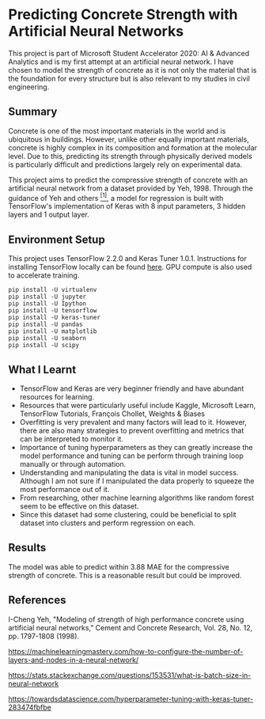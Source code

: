 
# Predicting Concrete Strength with Artificial Neural Networks
This project is part of Microsoft Student Accelerator 2020: AI & Advanced Analytics and is my first attempt at an artificial neural network. I have chosen to model the strength of concrete as it is not only the material that is the foundation for every structure but is also relevant to my studies in civil engineering.

## Summary
Concrete is one of the most important materials in the world and is ubiquitous in buildings. However, unlike other equally important materials, concrete is highly complex in its composition and formation at the molecular level. Due to this, predicting its strength through physically derived models is particularly difficult and predictions largely rely on experimental data.

This project aims to predict the compressive strength of concrete with an artificial neural network from a dataset provided by Yeh, 1998. Through the guidance of Yeh and others [<sup>[1]</sup>](#References), a model for regression is built with TensorFlow's implementation of Keras with 8 input parameters, 3 hidden layers and 1 output layer.

## Environment Setup
This project uses TensorFlow 2.2.0 and Keras Tuner 1.0.1. Instructions for installing TensorFlow locally can be found [here](https://www.tensorflow.org/install). GPU compute is also used to accelerate training.

    pip install -U virtualenv
    pip install -U jupyter
    pip install -U Ipython
    pip install -U tensorflow
    pip install -U keras-tuner
    pip install -U pandas
    pip install -U matplotlib
    pip install -U seaborn
    pip install -U scipy

## What I Learnt

 - TensorFlow and Keras are very beginner friendly and have abundant resources for learning.
 - Resources that were particularly useful include Kaggle, Microsoft Learn, TensorFlow Tutorials, François Chollet, Weights & Biases
 - Overfitting is very prevalent and many factors will lead to it. However, there are also many strategies to prevent overfitting and metrics that can be interpreted to monitor it. 
 - Importance of tuning hyperparameters as they can greatly increase the model performance and tuning can be perform through training loop manually or through automation.
 - Understanding and manipulating the data is vital in model success. Although I am not sure if I manipulated the data properly to squeeze the most performance out of it.
 - From researching, other machine learning algorithms like random forest seem to be effective on this dataset.
 - Since this dataset had some clustering, could be beneficial to split dataset into clusters and perform regression on each.
 
## Results
The model was able to predict within 3.88 MAE for the compressive strength of concrete. This is a reasonable result but could be improved.

## References
I-Cheng Yeh, "Modeling of strength of high performance concrete using artificial neural networks," Cement and Concrete Research, Vol. 28, No. 12, pp. 1797-1808 (1998).

https://machinelearningmastery.com/how-to-configure-the-number-of-layers-and-nodes-in-a-neural-network/

https://stats.stackexchange.com/questions/153531/what-is-batch-size-in-neural-network

https://towardsdatascience.com/hyperparameter-tuning-with-keras-tuner-283474fbfbe

